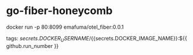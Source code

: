 # go-fiber-honeycomb

docker run -p 80:8099 emafuma/otel_fiber:0.0.1

tags: ${{secrets.DOCKER_USERNAME}}/${{secrets.DOCKER_IMAGE_NAME}}:${{ github.run_number }}
